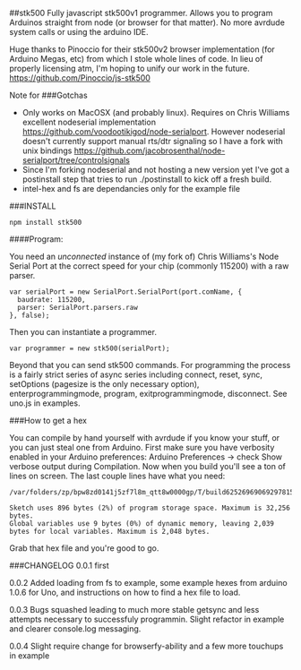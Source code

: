 ##stk500
Fully javascript stk500v1 programmer. Allows you to program Arduinos straight from node (or browser for that matter). No more avrdude system calls or using the arduino IDE.

Huge thanks to Pinoccio for their stk500v2 browser implementation (for Arduino Megas, etc) from which I stole whole lines of code. In lieu of properly licensing atm, I'm hoping to unify our work in the future.
https://github.com/Pinoccio/js-stk500

Note for
###Gotchas
* Only works on MacOSX (and probably linux). Requires on Chris Williams excellent nodeserial implementation https://github.com/voodootikigod/node-serialport. However nodeserial doesn't currently support manual rts/dtr signaling so I have a fork with unix bindings https://github.com/jacobrosenthal/node-serialport/tree/controlsignals
* Since I'm forking nodeserial and not hosting a new version yet I've got a postinstall step that tries to run ./postinstall to kick off a fresh build.
* intel-hex and fs are dependancies only for the example file

###INSTALL
```
npm install stk500
```

####Program:

You need an *unconnected* instance of (my fork of) Chris Williams's Node Serial Port at the correct speed for your chip (commonly 115200) with a raw parser.
```
var serialPort = new SerialPort.SerialPort(port.comName, {
  baudrate: 115200,
  parser: SerialPort.parsers.raw
}, false);

```

Then you can instantiate a programmer.
```
var programmer = new stk500(serialPort);

```

Beyond that you can send stk500 commands. For programming the process is a fairly strict series of async series including connect, reset, sync, setOptions (pagesize is the only necessary option), enterprogrammingmode, program, exitprogrammingmode, disconnect. See uno.js in examples.


###How to get a hex

You can compile by hand yourself with avrdude if you know your stuff, or you can just steal one from Arduino. First make sure you have verbosity enabled in your Arduino preferences: Arduino Preferences -> check Show verbose output during Compilation. Now when you build you'll see a ton of lines on screen. The last couple lines have what you need:
```
/var/folders/zp/bpw8zd0141j5zf7l8m_qtt8w0000gp/T/build6252696906929781517.tmp/Blink.cpp.hex 

Sketch uses 896 bytes (2%) of program storage space. Maximum is 32,256 bytes.
Global variables use 9 bytes (0%) of dynamic memory, leaving 2,039 bytes for local variables. Maximum is 2,048 bytes.
```
Grab that hex file and you're good to go.

###CHANGELOG
0.0.1 
first

0.0.2
Added loading from fs to example, some example hexes from arduino 1.0.6 for Uno, and instructions on how to find a hex file to load.

0.0.3
Bugs squashed leading to much more stable getsync and less attempts necessary to successfuly programmin. Slight refactor in example and clearer console.log messaging.

0.0.4
Slight require change for browserfy-ability and a few more touchups in example
